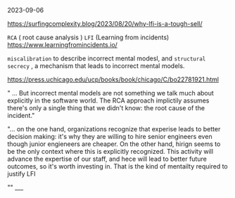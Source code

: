 2023-09-06

<https://surfingcomplexity.blog/2023/08/20/why-lfi-is-a-tough-sell/>

`RCA` ( root cause analysis )
`LFI` (Learning from incidents) <https://www.learningfromincidents.io/>

`miscalibration` to describe incorrect mental modesl,
and `structural secrecy` , a mechanism that leads to incorrect mental models.

<https://press.uchicago.edu/ucp/books/book/chicago/C/bo22781921.html>

" ... But incorrect mental models  are not something we talk much about
explicitly in the software world. The RCA approach implictily assumes there's
only a single thing that we didn't know: the root cause of the incident."

"... on the one hand, organizations recognize that experise leads to better
decision making: it's why they are willing to hire senior engineers even though
junior engieneers are cheaper.  On the other hand, hirign seems to be the only
context where this is explicitly recognized. This activity will advance the
expertise of our staff, and hece will lead to better future outcomes, so it's
worth investing in. That is the kind of mentailty required to justify LFI

"" \_\_\_
